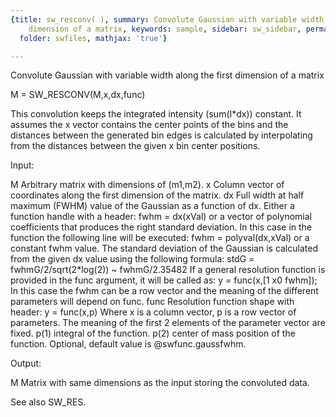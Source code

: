 ```yaml
---
{title: sw_resconv( ), summary: Convolute Gaussian with variable width along the first
    dimension of a matrix, keywords: sample, sidebar: sw_sidebar, permalink: sw_resconv.html,
  folder: swfiles, mathjax: 'true'}

---
```

Convolute Gaussian with variable width along the first dimension of a matrix
 
M = SW_RESCONV(M,x,dx,func)
 
This convolution keeps the integrated intensity (sum(I*dx)) constant. It
assumes the x vector contains the center points of the bins and the
distances between the generated bin edges is calculated by interpolating
from the distances between the given x bin center positions.
 
Input:
 
M     Arbitrary matrix with dimensions of (m1,m2).
x     Column vector of coordinates along the first dimension of the
      matrix.
dx    Full width at half maximum (FWHM) value of the Gaussian as a
      function of dx. Either a function handle with a header:
          fwhm = dx(xVal)
      or a vector of polynomial coefficients that produces the right
      standard deviation. In this case in the function the following line
      will be executed:
          fwhm = polyval(dx,xVal)
      or a constant fwhm value.
      The standard deviation of the Gaussian is calculated from the given
      dx value using the following formula:
          stdG = fwhmG/2/sqrt(2*log(2)) ~ fwhmG/2.35482
      If a general resolution function is provided in the func argument,
      it will be called as:
          y = func(x,[1 x0 fwhm]);
      In this case the fwhm can be a row vector and the meaning of the
      different parameters will depend on func.
func  Resolution function shape with header:
          y = func(x,p)
      Where x is a column vector, p is a row vector of parameters. The
      meaning of the first 2 elements of the parameter vector are fixed.
          p(1)    integral of the function.
          p(2)    center of mass position of the function.
      Optional, default value is @swfunc.gaussfwhm.
 
Output:
 
M     Matrix with same dimensions as the input storing the convoluted
      data.
 
See also SW_RES.
 
